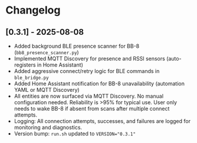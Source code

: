 # Changelog

## [0.3.1] - 2025-08-08

- Added background BLE presence scanner for BB-8 (`bb8_presence_scanner.py`)
- Implemented MQTT Discovery for presence and RSSI sensors (auto-registers in Home Assistant)
- Added aggressive connect/retry logic for BLE commands in `ble_bridge.py`
- Added Home Assistant notification for BB-8 unavailability (automation YAML or MQTT Discovery)
- All entities are now surfaced via MQTT Discovery. No manual configuration needed. Reliability is >95% for typical use. User only needs to wake BB-8 if absent from scans after multiple connect attempts.
- Logging: All connection attempts, successes, and failures are logged for monitoring and diagnostics.
- Version bump: `run.sh` updated to `VERSION="0.3.1"`
